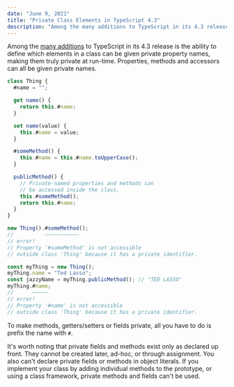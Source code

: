 ```yaml
---
date: "June 9, 2021"
title: "Private Class Elements in TypeScript 4.3"
description: "Among the many additions to TypeScript in its 4.3 release is the ability to define which elements in a class can be given private property names, making them truly private at run-time. Properties, methods and accessors can all be given private names."
---
```


Among the [many additions](https://www.typescriptlang.org/docs/handbook/release-notes/typescript-4-3.html) to TypeScript in its 4.3 release is the ability to define which elements in a class can be given private property names, making them truly private at run-time. Properties, methods and accessors can all be given private names.

```ts
class Thing {
  #name = "";

  get name() {
    return this.#name;
  }

  set name(value) {
    this.#name = value;
  }

  #someMethod() {
    this.#name = this.#name.toUpperCase();
  }

  publicMethod() {
    // Private-named properties and methods can
    // be accessed inside the class.
    this.#someMethod();
    return this.#name;
  }
}

new Thing().#someMethod();
//          ~~~~~~~~~~~
// error!
// Property '#someMethod' is not accessible
// outside class 'Thing' because it has a private identifier.

const myThing = new Thing();
myThing.name = "Ted Lasso";
const jazzyName = myThing.publicMethod(); // "TED LASSO"
myThing.#name;
//      ~~~~~
// error!
// Property '#name' is not accessible
// outside class 'Thing' because it has a private identifier.
```

To make methods, getters/setters or fields private, all you have to do is prefix the name with `#`.

It's worth noting that private fields and methods exist only as declared up front. They cannot be created later, ad-hoc, or through assignment. You also can't declare private fields or methods in object literals. If you implement your class by adding individual methods to the prototype, or using a class framework, private methods and fields can't be used.
